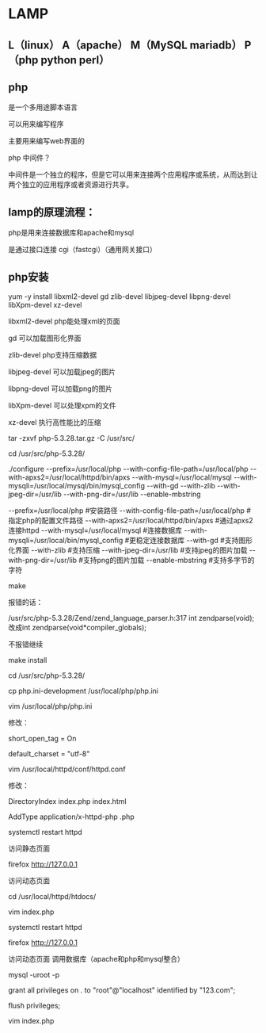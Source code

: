 # LAMP

## L（linux） A（apache） M（MySQL  mariadb）  P（php  python  perl）



## php

是一个多用途脚本语言

可以用来编写程序

主要用来编写web界面的

php  中间件？

​	中间件是一个独立的程序，但是它可以用来连接两个应用程序或系统，从而达到让两个独立的应用程序或者资源进行共享。

## lamp的原理流程：

php是用来连接数据库和apache和mysql

是通过接口连接  cgi（fastcgi）（通用网关接口）

## php安装

yum -y install libxml2-devel gd zlib-devel libjpeg-devel  libpng-devel libXpm-devel xz-devel

libxml2-devel 	php能处理xml的页面

gd 		可以加载图形化界面

zlib-devel 		php支持压缩数据

libjpeg-devel		可以加载jpeg的图片

libpng-devel		可以加载png的图片

libXpm-devel 	可以处理xpm的文件

xz-devel		执行高性能比的压缩

tar -zxvf   php-5.3.28.tar.gz  -C /usr/src/

cd /usr/src/php-5.3.28/

./configure --prefix=/usr/local/php --with-config-file-path=/usr/local/php --with-apxs2=/usr/local/httpd/bin/apxs --with-mysql=/usr/local/mysql --with-mysqli=/usr/local/mysql/bin/mysql_config --with-gd --with-zlib --with-jpeg-dir=/usr/lib --with-png-dir=/usr/lib --enable-mbstring

 --prefix=/usr/local/php   #安装路径
--with-config-file-path=/usr/local/php   #指定php的配置文件路径
--with-apxs2=/usr/local/httpd/bin/apxs   #通过apxs2连接httpd
--with-mysql=/usr/local/mysql   #连接数据库
--with-mysqli=/usr/local/bin/mysql_config   #更稳定连接数据库
--with-gd    #支持图形化界面
--with-zlib    #支持压缩
--with-jpeg-dir=/usr/lib    #支持jpeg的图片加载
--with-png-dir=/usr/lib   #支持png的图片加载
--enable-mbstring    #支持多字节的字符

make

报错的话：

/usr/src/php-5.3.28/Zend/zend_language_parser.h:317 int zendparse(void);改成int zendparse(void*compiler_globals);

不报错继续

make install

 cd /usr/src/php-5.3.28/

 cp  php.ini-development  /usr/local/php/php.ini

 vim /usr/local/php/php.ini 

修改：

short_open_tag = On

default_charset = "utf-8"

vim /usr/local/httpd/conf/httpd.conf

修改：

DirectoryIndex index.php index.html

AddType application/x-httpd-php .php

systemctl restart httpd

访问静态页面

firefox  http://127.0.0.1

访问动态页面

cd  /usr/local/httpd/htdocs/

vim index.php

<?php
phpinfo();
?>

systemctl restart httpd

firefox http://127.0.0.1

访问动态页面 调用数据库（apache和php和mysql整合）

mysql -uroot -p

grant all privileges on *.* to "root"@"localhost" identified by "123.com";

flush privileges;

vim index.php 

<?php
$link=mysql_connect("localhost","root","123.com");
if($link) echo "shujukulianjiechenggong";
mysql_close();
?>

